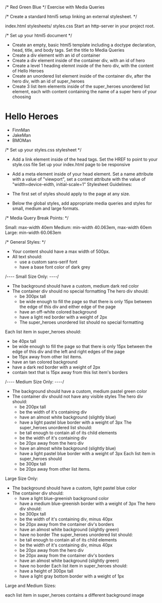 /* Red Green Blue */
Exercise with Media Queries

/* Create a standard html5 setup linking an external stylesheet. */

index.html
stylesheets/
  styles.css
Start an http-server in your project root.

/* Set up your html5 document */

- Create an empty, basic html5 template including a doctype declaration, head, title, and body tags.
Set the title to Media Queries
- Create a div element with an id of container
- Create a div element inside of the container div, with an id of hero
- Create a level 1 heading elemnt inside of the hero div, with the content of Hello Heroes
- Create an unordered list element inside of the container div, after the hero div, with an id of super_heroes
- Create 3 list item elements inside of the super_heroes unordered list element, each with content containing the name of a super hero of your choosing

<div id="container">
  <div id="hero">
    <h1>Hello Heroes</h1>
  </div>
  <ul id="super_heroes">
    <li>FinnMan</li>
    <li>JakeMan</li>
    <li>BMOMan</li>
  </ul>
</div>

/* Set up your styles.css stylesheet */

- Add a link element inside of the head tags. Set the HREF to point to your style.css file
Set up your index.html page to be responsive

- Add a meta element inside of your head element. Set a name attribute with a value of "viewport", set a content attribute with the value of "width=device-eidth, initial-scale=1"
Stylesheet Guidelines:

- The first set of styles should apply to the page at any size.

- Below the global styles, add appropriate media queries and styles for small, medium and large formats.

/* Media Query Break Points: */

Small: max-width 40em
Medium: min-width 40.063em, max-width 60em
Large: min-width 60.063em

/* General Styles: */

- Your content should have a max width of 500px.
- All text should:
  - use a custom sans-serif font
  - have a base font color of dark grey

/---- Small Size Only: ----/

- The background should have a custom, medium dark red color
- The container div should no special formatting
The hero div should:
  - be 300px tall
  - be wide enough to fill the page so that there is only 15px between the edge of this div and either edge of the page
  - have an off-white colored background
  - have a light red border with a weight of 2px
  - The super_heroes unordered list should no special formatting

Each list item in super_heroes should:
  - be 40px tall
  - be wide enough to fill the page so that there is only 15px between the edge of this div and the left and right edges of the page
  - be 15px away from other list items.
  - have an tan colored background
  - have a dark red border with a weight of 2px
  - contain text that is 15px away from this list item's borders

/---- Medium Size Only: ----/

- The background should have a custom, medium pastel green color
- The container div should not have any visible styles
The hero div should:
  - be 200px tall
  - be the width of it's containing div
  - have an almost white background (slightly blue)
  - have a light pastel blue border with a weight of 3px
The super_heroes unordered list should:
  - be tall enough to contain all of its child elements
  - be the width of it's containing div
  - be 20px away from the hero div
  - have an almost white background (slightly blue)
  - have a light pastel blue border with a weight of 3px
Each list item in super_heroes should
  - be 300px tall
  - be 20px away from other list items.

Large Size Only:

- The background should have a custom, light pastel blue color
- The container div should:
  - have a light blue-greenish background color
  - have a medium blue-greenish border with a weight of 3px
The hero div should:
  - be 300px tall
  - be the width of it's containing div, minus 40px
  - be 20px away from the container div's borders
  - have an almost white background (slightly green)
  - have no border
The super_heroes unordered list should:
  - be tall enough to contain all of its child elements
  - be the width of it's containing div, minus 40px
  - be 20px away from the hero div
  - be 20px away from the container div's borders
  - have an almost white background (slightly green)
  - have no border
Each list item in super_heroes should:
  - have a height of 300px tall
  - have a light gray bottom border with a weight of 1px

Large and Medium Sizes:

each list item in super_heroes contains a different background image